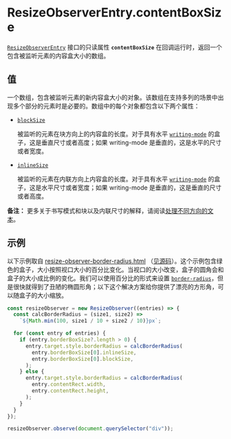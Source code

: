 # ResizeObserverEntry.contentBoxSize

[`ResizeObserverEntry`](https://developer.mozilla.org/zh-CN/docs/Web/API/ResizeObserverEntry) 接口的只读属性 **`contentBoxSize`** 在回调运行时，返回一个包含被监听元素的内容盒大小的数组。

## 值

一个数组，包含被监听元素的新内容盒大小的对象。该数组在支持多列的场景中出现多个部分的元素时是必要的。数组中的每个对象都包含以下两个属性：

-   [`blockSize`](https://developer.mozilla.org/zh-CN/docs/Web/API/ResizeObserverEntry/contentBoxSize#blocksize)

    被监听的元素在块方向上的内容盒的长度。对于具有水平 [`writing-mode`](https://developer.mozilla.org/zh-CN/docs/Web/CSS/writing-mode) 的盒子，这是垂直尺寸或者高度；如果 writing-mode 是垂直的，这是水平的尺寸或者宽度。

-   [`inlineSize`](https://developer.mozilla.org/zh-CN/docs/Web/API/ResizeObserverEntry/contentBoxSize#inlinesize)

    被监听的元素在内联方向上内容盒的长度。对于具有水平 [`writing-mode`](https://developer.mozilla.org/zh-CN/docs/Web/CSS/writing-mode) 的盒子，这是水平尺寸或者宽度；如果 writing-mode 是垂直的，这是垂直的尺寸或者高度。

**备注：** 更多关于书写模式和块以及内联尺寸的解释，请阅读[处理不同方向的文本](https://developer.mozilla.org/zh-CN/docs/Learn/CSS/Building_blocks/Handling_different_text_directions)。

## 示例

以下示例取自 [resize-observer-border-radius.html](https://mdn.github.io/dom-examples/resize-observer/resize-observer-border-radius.html) （[见源码](https://github.com/mdn/dom-examples/blob/main/resize-observer/resize-observer-border-radius.html)）。这个示例包含绿色的盒子，大小按照视口大小的百分比变化。当视口的大小改变，盒子的圆角会和盒子的大小成比例的变化。我们可以使用百分比的形式来设置 [`border-radius`](https://developer.mozilla.org/zh-CN/docs/Web/CSS/border-radius)，但是很快就得到了丑陋的椭圆形角；以下这个解决方案给你提供了漂亮的方形角，可以随盒子的大小缩放。

```js
const resizeObserver = new ResizeObserver((entries) => {
  const calcBorderRadius = (size1, size2) =>
    `${Math.min(100, size1 / 10 + size2 / 10)}px`;

  for (const entry of entries) {
    if (entry.borderBoxSize?.length > 0) {
      entry.target.style.borderRadius = calcBorderRadius(
        entry.borderBoxSize[0].inlineSize,
        entry.borderBoxSize[0].blockSize,
      );
    } else {
      entry.target.style.borderRadius = calcBorderRadius(
        entry.contentRect.width,
        entry.contentRect.height,
      );
    }
  }
});

resizeObserver.observe(document.querySelector("div"));
```